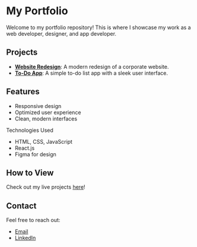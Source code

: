 # My Portfolio

Welcome to my portfolio repository! This is where I showcase my work as a web developer, designer, and app developer.

## Projects
- **[Website Redesign](./website-redesign/)**: A modern redesign of a corporate website.
- **[To-Do App](./todo-app/)**: A simple to-do list app with a sleek user interface.

## Features
- Responsive design
- Optimized user experience
- Clean, modern interfaces

 Technologies Used
- HTML, CSS, JavaScript
- React.js
- Figma for design

## How to View
Check out my live projects [here](https://tekbrytoh-portfolio.netlify.app/)!

## Contact
Feel free to reach out:
- [Email](mailto:brytohochieng@gmail.com)
- [LinkedIn](https://www.linkedin.com/in/brighton-ochieng-689840316)
